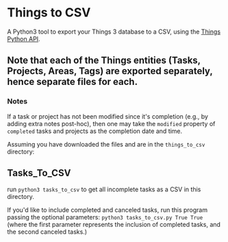 # Things to CSV

A Python3 tool to export your Things 3 database to a CSV, using the [Things Python API](https://github.com/thingsapi/things.py).

## Note that each of the Things entities (Tasks, Projects, Areas, Tags) are exported separately, hence separate files for each.

### Notes

If a task or project has not been modified since it's completion (e.g., by adding extra notes post-hoc), then one may take the `modified` property of `completed` tasks and projects as the completion date and time.

Assuming you have downloaded the files and are in the `things_to_csv` directory:

## Tasks_To_CSV

run `python3 tasks_to_csv` to get all incomplete tasks as a CSV in this directory.

If you'd like to include completed and canceled tasks, run this program passing the optional parameters:
`python3 tasks_to_csv.py True True`
(where the first parameter represents the inclusion of completed tasks, and the second canceled tasks.)
